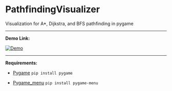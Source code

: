 # PathfindingVisualizer

Visualization for A*, Dijkstra, and BFS pathfinding in pygame

---

**Demo Link:**

[![Demo](https://i.imgur.com/1DzNTxJ.jpg)](https://www.youtube.com/watch?v=Pz9Ma1Qu5SY&feature=youtu.be)

---

**Requirements:**

- [Pygame](https://pypi.org/project/pygame/)
`pip install pygame`

- [Pygame_menu](https://pypi.org/project/pygame-menu/)
`pip install pygame-menu`
